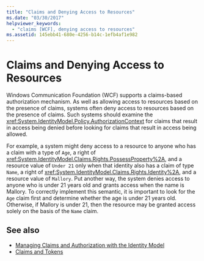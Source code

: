 ```yaml
---
title: "Claims and Denying Access to Resources"
ms.date: "03/30/2017"
helpviewer_keywords: 
  - "claims [WCF], denying access to resources"
ms.assetid: 145ebb41-680e-4256-b14c-1efb4af1e982
---
```

# Claims and Denying Access to Resources
Windows Communication Foundation (WCF) supports a claims-based authorization mechanism. As well as allowing access to resources based on the presence of claims, systems often deny access to resources based on the presence of claims. Such systems should examine the <xref:System.IdentityModel.Policy.AuthorizationContext> for claims that result in access being denied before looking for claims that result in access being allowed.  
  
 For example, a system might deny access to a resource to anyone who has a claim with a type of `Age`, a right of <xref:System.IdentityModel.Claims.Rights.PossessProperty%2A>, and a resource value of `Under 21` only when that identity also has a claim of type `Name`, a right of <xref:System.IdentityModel.Claims.Rights.Identity%2A>, and a resource value of `Mallory`. Put another way, the system denies access to anyone who is under 21 years old and grants access when the name is Mallory. To correctly implement this semantic, it is important to look for the `Age` claim first and determine whether the age is under 21 years old. Otherwise, if Mallory is under 21, then the resource may be granted access solely on the basis of the `Name` claim.  
  
## See also
- [Managing Claims and Authorization with the Identity Model](../../../../docs/framework/wcf/feature-details/managing-claims-and-authorization-with-the-identity-model.md)
- [Claims and Tokens](../../../../docs/framework/wcf/feature-details/claims-and-tokens.md)
